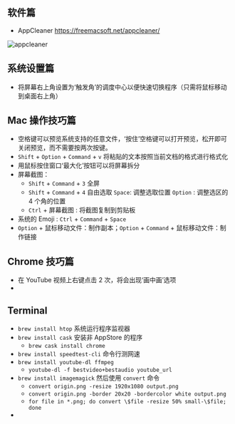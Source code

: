## 软件篇

- AppCleaner https://freemacsoft.net/appcleaner/

![appcleaner](https://freemacsoft.net/img/appcleaner.png)

## 系统设置篇

- 将屏幕右上角设置为‘触发角’的调度中心以便快速切换程序（只需将鼠标移动到桌面右上角）

## 

## Mac 操作技巧篇

- 空格键可以预览系统支持的任意文件，‘按住’空格键可以打开预览，松开即可关闭预览，而不需要按两次按键。
- `Shift` + `Option` + `Command` + `v` 将粘贴的文本按照当前文档的格式进行格式化
- 用鼠标按住窗口‘最大化’按钮可以将屏幕拆分
- 屏幕截图：
  - `Shift` + `Command` + `3` 全屏
  - `Shift` + `Command` + `4` 自由选取 `Space`: 调整选取位置 `Option` : 调整选区的 4 个角的位置
  - `Ctrl` + 屏幕截图 : 将截图复制到剪贴板
- 系统的 Emoji : `Ctrl` + `Command` + `Space` 
- `Option` + 鼠标移动文件：制作副本；`Option` + `Command` + 鼠标移动文件：制作链接

## Chrome 技巧篇

- 在 YouTube 视频上右键点击 2 次，将会出现‘画中画’选项
- 

## Terminal

- `brew install htop` 系统运行程序监视器
- `brew install cask` 安装非 AppStore 的程序
  - `brew cask install chrome` 
- `brew install speedtest-cli` 命令行测网速
- `brew install youtube-dl ffmpeg` 
  - `youtube-dl -f bestvideo+bestaudio youtube_url`
- `brew install imagemagick` 然后使用 `convert` 命令
  - `convert origin.png -resize 1920x1080 output.png`
  - `convert origin.png -border 20x20 -bordercolor white output.png`
  - `for file in *.png; do convert \$file -resize 50% small-\$file; done`
- 